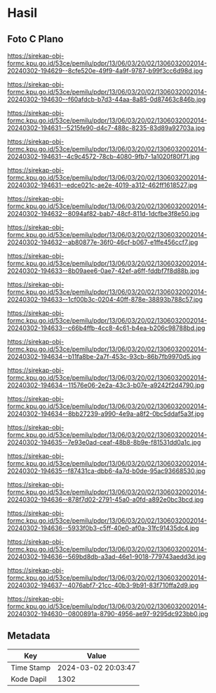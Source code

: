 # Hasil

## Foto C Plano

https://sirekap-obj-formc.kpu.go.id/53ce/pemilu/pdpr/13/06/03/20/02/1306032002014-20240302-194629--8cfe520e-49f9-4a9f-9787-b99f3cc6d98d.jpg

https://sirekap-obj-formc.kpu.go.id/53ce/pemilu/pdpr/13/06/03/20/02/1306032002014-20240302-194630--f60afdcb-b7d3-44aa-8a85-0d87463c846b.jpg

https://sirekap-obj-formc.kpu.go.id/53ce/pemilu/pdpr/13/06/03/20/02/1306032002014-20240302-194631--5215fe90-d4c7-488c-8235-83d89a92703a.jpg

https://sirekap-obj-formc.kpu.go.id/53ce/pemilu/pdpr/13/06/03/20/02/1306032002014-20240302-194631--4c9c4572-78cb-4080-9fb7-1a1020f80f71.jpg

https://sirekap-obj-formc.kpu.go.id/53ce/pemilu/pdpr/13/06/03/20/02/1306032002014-20240302-194631--edce021c-ae2e-4019-a312-462ff1618527.jpg

https://sirekap-obj-formc.kpu.go.id/53ce/pemilu/pdpr/13/06/03/20/02/1306032002014-20240302-194632--8094af82-bab7-48cf-811d-1dcfbe3f8e50.jpg

https://sirekap-obj-formc.kpu.go.id/53ce/pemilu/pdpr/13/06/03/20/02/1306032002014-20240302-194632--ab80877e-36f0-46cf-b067-e1ffe456ccf7.jpg

https://sirekap-obj-formc.kpu.go.id/53ce/pemilu/pdpr/13/06/03/20/02/1306032002014-20240302-194633--8b09aee6-0ae7-42ef-a6ff-fddbf7f8d88b.jpg

https://sirekap-obj-formc.kpu.go.id/53ce/pemilu/pdpr/13/06/03/20/02/1306032002014-20240302-194633--1cf00b3c-0204-40ff-878e-38893b788c57.jpg

https://sirekap-obj-formc.kpu.go.id/53ce/pemilu/pdpr/13/06/03/20/02/1306032002014-20240302-194633--c66b4ffb-4cc8-4c61-b4ea-b206c98788bd.jpg

https://sirekap-obj-formc.kpu.go.id/53ce/pemilu/pdpr/13/06/03/20/02/1306032002014-20240302-194634--b11fa8be-2a7f-453c-93cb-86b7fb9970d5.jpg

https://sirekap-obj-formc.kpu.go.id/53ce/pemilu/pdpr/13/06/03/20/02/1306032002014-20240302-194634--11576e06-2e2a-43c3-b07e-a9242f2d4790.jpg

https://sirekap-obj-formc.kpu.go.id/53ce/pemilu/pdpr/13/06/03/20/02/1306032002014-20240302-194634--8bb27239-a990-4e9a-a8f2-0bc5ddaf5a3f.jpg

https://sirekap-obj-formc.kpu.go.id/53ce/pemilu/pdpr/13/06/03/20/02/1306032002014-20240302-194635--7e93e0ad-ceaf-48b8-8b9e-f81531dd0a1c.jpg

https://sirekap-obj-formc.kpu.go.id/53ce/pemilu/pdpr/13/06/03/20/02/1306032002014-20240302-194635--f87431ca-dbb6-4a7d-b0de-95ac93668530.jpg

https://sirekap-obj-formc.kpu.go.id/53ce/pemilu/pdpr/13/06/03/20/02/1306032002014-20240302-194636--878f7d02-2791-45a0-a0fd-a892e0bc3bcd.jpg

https://sirekap-obj-formc.kpu.go.id/53ce/pemilu/pdpr/13/06/03/20/02/1306032002014-20240302-194636--5933f0b3-c5ff-40e0-af0a-31fc91435dc4.jpg

https://sirekap-obj-formc.kpu.go.id/53ce/pemilu/pdpr/13/06/03/20/02/1306032002014-20240302-194636--569bd8db-a3ad-46e1-9018-779743aedd3d.jpg

https://sirekap-obj-formc.kpu.go.id/53ce/pemilu/pdpr/13/06/03/20/02/1306032002014-20240302-194637--4076abf7-21cc-40b3-9b91-83f710ffa2d9.jpg

https://sirekap-obj-formc.kpu.go.id/53ce/pemilu/pdpr/13/06/03/20/02/1306032002014-20240302-194630--0800891a-8790-4956-ae97-9295dc923bb0.jpg


## Metadata

| Key        | Value               |
| ---------- | ------------------- |
| Time Stamp | 2024-03-02 20:03:47 |
| Kode Dapil | 1302                |



